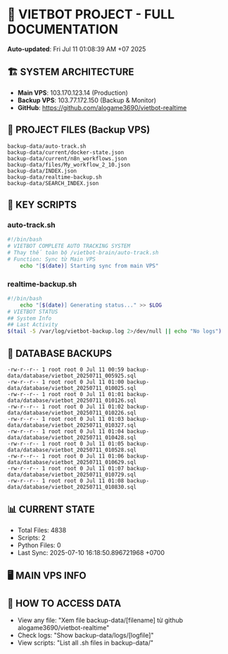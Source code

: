 # 🤖 VIETBOT PROJECT - FULL DOCUMENTATION
**Auto-updated**: Fri Jul 11 01:08:39 AM +07 2025

## 🏗️ SYSTEM ARCHITECTURE
- **Main VPS**: 103.170.123.14 (Production)
- **Backup VPS**: 103.77.172.150 (Backup & Monitor)
- **GitHub**: https://github.com/alogame3690/vietbot-realtime

## 📁 PROJECT FILES (Backup VPS)
```
backup-data/auto-track.sh
backup-data/current/docker-state.json
backup-data/current/n8n_workflows.json
backup-data/files/My_workflow_2_10.json
backup-data/INDEX.json
backup-data/realtime-backup.sh
backup-data/SEARCH_INDEX.json
```

## 🔧 KEY SCRIPTS
### auto-track.sh
```bash
#!/bin/bash
# VIETBOT COMPLETE AUTO TRACKING SYSTEM
# Thay thế toàn bộ /vietbot-brain/auto-track.sh
# Function: Sync từ Main VPS
    echo "[$(date)] Starting sync from main VPS"
```
### realtime-backup.sh
```bash
#!/bin/bash
    echo "[$(date)] Generating status..." >> $LOG
# VIETBOT STATUS
## System Info
## Last Activity
$(tail -5 /var/log/vietbot-backup.log 2>/dev/null || echo "No logs")
```

## 💾 DATABASE BACKUPS
```
-rw-r--r-- 1 root root 0 Jul 11 00:59 backup-data/database/vietbot_20250711_005925.sql
-rw-r--r-- 1 root root 0 Jul 11 01:00 backup-data/database/vietbot_20250711_010025.sql
-rw-r--r-- 1 root root 0 Jul 11 01:01 backup-data/database/vietbot_20250711_010126.sql
-rw-r--r-- 1 root root 0 Jul 11 01:02 backup-data/database/vietbot_20250711_010226.sql
-rw-r--r-- 1 root root 0 Jul 11 01:03 backup-data/database/vietbot_20250711_010327.sql
-rw-r--r-- 1 root root 0 Jul 11 01:04 backup-data/database/vietbot_20250711_010428.sql
-rw-r--r-- 1 root root 0 Jul 11 01:05 backup-data/database/vietbot_20250711_010528.sql
-rw-r--r-- 1 root root 0 Jul 11 01:06 backup-data/database/vietbot_20250711_010629.sql
-rw-r--r-- 1 root root 0 Jul 11 01:07 backup-data/database/vietbot_20250711_010729.sql
-rw-r--r-- 1 root root 0 Jul 11 01:08 backup-data/database/vietbot_20250711_010830.sql
```

## 📊 CURRENT STATE
- Total Files: 4838
- Scripts: 2
- Python Files: 0
- Last Sync: 2025-07-10 16:18:50.896721968 +0700

## 🖥️ MAIN VPS INFO


## 🚨 HOW TO ACCESS DATA
- View any file: "Xem file backup-data/[filename] từ github alogame3690/vietbot-realtime"
- Check logs: "Show backup-data/logs/[logfile]"
- View scripts: "List all .sh files in backup-data/"
